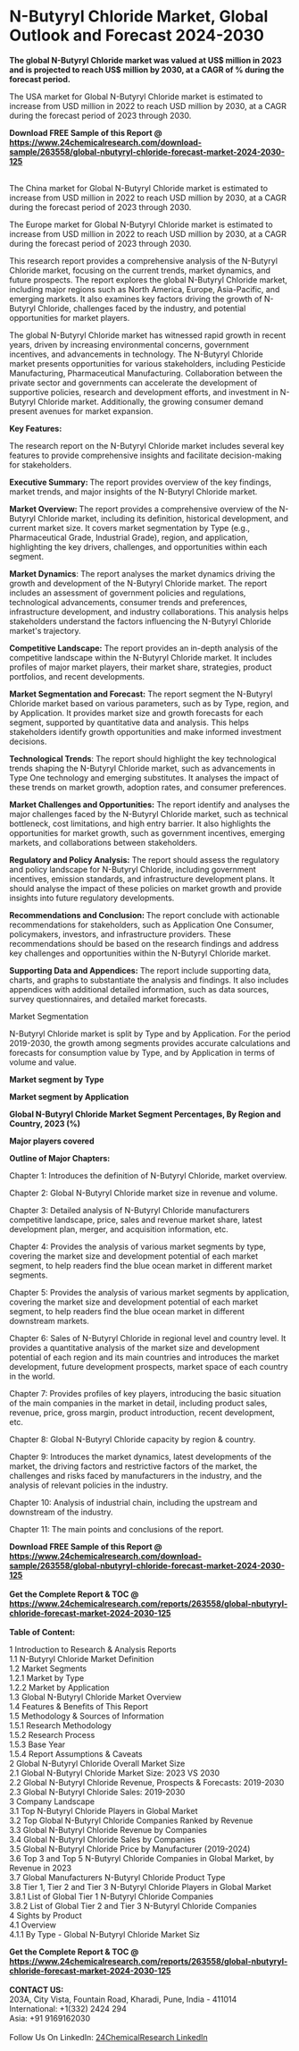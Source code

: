<h1>N-Butyryl Chloride Market, Global Outlook and Forecast 2024-2030</h1><p><strong>The global N-Butyryl Chloride market was valued at US$ million in 2023 and is projected to reach US$ million by 2030, at a CAGR of % during the forecast period.</strong></p><p>
</p><p>The USA market for Global N-Butyryl Chloride market is estimated to increase from USD million in 2022 to reach USD million by 2030, at a CAGR during the forecast period of 2023 through 2030.</p><div><b>Download FREE Sample of this Report @ 
            <a href="https://www.24chemicalresearch.com/download-sample/263558/global-nbutyryl-chloride-forecast-market-2024-2030-125">
            https://www.24chemicalresearch.com/download-sample/263558/global-nbutyryl-chloride-forecast-market-2024-2030-125</a></b></div><br><p>
</p><p>The China market for Global N-Butyryl Chloride market is estimated to increase from USD million in 2022 to reach USD million by 2030, at a CAGR during the forecast period of 2023 through 2030.</p><p>
</p><p>The Europe market for Global N-Butyryl Chloride market is estimated to increase from USD million in 2022 to reach USD million by 2030, at a CAGR during the forecast period of 2023 through 2030.</p><p>
</p><p>This research report provides a comprehensive analysis of the N-Butyryl Chloride market, focusing on the current trends, market dynamics, and future prospects. The report explores the global N-Butyryl Chloride market, including major regions such as North America, Europe, Asia-Pacific, and emerging markets. It also examines key factors driving the growth of N-Butyryl Chloride, challenges faced by the industry, and potential opportunities for market players.</p><p>
The global N-Butyryl Chloride market has witnessed rapid growth in recent years, driven by increasing environmental concerns, government incentives, and advancements in technology. The N-Butyryl Chloride market presents opportunities for various stakeholders, including Pesticide Manufacturing, Pharmaceutical Manufacturing. Collaboration between the private sector and governments can accelerate the development of supportive policies, research and development efforts, and investment in N-Butyryl Chloride market. Additionally, the growing consumer demand present avenues for market expansion.</p><p>
</p><p>
<strong>Key Features:</strong></p><p>
The research report on the N-Butyryl Chloride market includes several key features to provide comprehensive insights and facilitate decision-making for stakeholders.</p><p>
<strong>Executive Summary: </strong>The report provides overview of the key findings, market trends, and major insights of the N-Butyryl Chloride market.</p><p>
<strong>Market Overview: </strong>The report provides a comprehensive overview of the N-Butyryl Chloride market, including its definition, historical development, and current market size. It covers market segmentation by Type (e.g., Pharmaceutical Grade, Industrial Grade), region, and application, highlighting the key drivers, challenges, and opportunities within each segment.</p><p>
<strong>Market Dynamics</strong>: The report analyses the market dynamics driving the growth and development of the N-Butyryl Chloride market. The report includes an assessment of government policies and regulations, technological advancements, consumer trends and preferences, infrastructure development, and industry collaborations. This analysis helps stakeholders understand the factors influencing the N-Butyryl Chloride market's trajectory.</p><p>
<strong>Competitive Landscape:</strong> The report provides an in-depth analysis of the competitive landscape within the N-Butyryl Chloride market. It includes profiles of major market players, their market share, strategies, product portfolios, and recent developments.</p><p>
<strong>Market Segmentation and Forecast:</strong> The report segment the N-Butyryl Chloride market based on various parameters, such as by Type, region, and by Application. It provides market size and growth forecasts for each segment, supported by quantitative data and analysis. This helps stakeholders identify growth opportunities and make informed investment decisions.</p><p>
<strong>Technological Trends</strong>: The report should highlight the key technological trends shaping the N-Butyryl Chloride market, such as advancements in Type One technology and emerging substitutes. It analyses the impact of these trends on market growth, adoption rates, and consumer preferences.</p><p>
<strong>Market Challenges and Opportunities:</strong> The report identify and analyses the major challenges faced by the N-Butyryl Chloride market, such as technical bottleneck, cost limitations, and high entry barrier. It also highlights the opportunities for market growth, such as government incentives, emerging markets, and collaborations between stakeholders.</p><p>
<strong>Regulatory and Policy Analysis:</strong> The report should assess the regulatory and policy landscape for N-Butyryl Chloride, including government incentives, emission standards, and infrastructure development plans. It should analyse the impact of these policies on market growth and provide insights into future regulatory developments.</p><p>
<strong>Recommendations and Conclusion: </strong>The report conclude with actionable recommendations for stakeholders, such as Application One Consumer, policymakers, investors, and infrastructure providers. These recommendations should be based on the research findings and address key challenges and opportunities within the N-Butyryl Chloride market.</p><p>
<strong>Supporting Data and Appendices:</strong> The report include supporting data, charts, and graphs to substantiate the analysis and findings. It also includes appendices with additional detailed information, such as data sources, survey questionnaires, and detailed market forecasts.</p><p>
Market Segmentation</p><p>
N-Butyryl Chloride market is split by Type and by Application. For the period 2019-2030, the growth among segments provides accurate calculations and forecasts for consumption value by Type, and by Application in terms of volume and value.</p><p>
<strong>Market segment by Type</strong></p><p>
</p><p>
</p><p><strong>Market segment by Application</strong></p><p>
</p><p>
</p><p><strong>Global N-Butyryl Chloride Market Segment Percentages, By Region and Country, 2023 (%)</strong></p><p>
</p><p>
</p><p><strong>Major players covered</strong></p><p>
</p><p>
</p><p><strong>Outline of Major Chapters:</strong></p><p>
Chapter 1: Introduces the definition of N-Butyryl Chloride, market overview.</p><p>
Chapter 2: Global N-Butyryl Chloride market size in revenue and volume.</p><p>
Chapter 3: Detailed analysis of N-Butyryl Chloride manufacturers competitive landscape, price, sales and revenue market share, latest development plan, merger, and acquisition information, etc.</p><p>
Chapter 4: Provides the analysis of various market segments by type, covering the market size and development potential of each market segment, to help readers find the blue ocean market in different market segments.</p><p>
Chapter 5: Provides the analysis of various market segments by application, covering the market size and development potential of each market segment, to help readers find the blue ocean market in different downstream markets.</p><p>
Chapter 6: Sales of N-Butyryl Chloride in regional level and country level. It provides a quantitative analysis of the market size and development potential of each region and its main countries and introduces the market development, future development prospects, market space of each country in the world.</p><p>
Chapter 7: Provides profiles of key players, introducing the basic situation of the main companies in the market in detail, including product sales, revenue, price, gross margin, product introduction, recent development, etc.</p><p>
Chapter 8: Global N-Butyryl Chloride capacity by region &amp; country.</p><p>
Chapter 9: Introduces the market dynamics, latest developments of the market, the driving factors and restrictive factors of the market, the challenges and risks faced by manufacturers in the industry, and the analysis of relevant policies in the industry.</p><p>
Chapter 10: Analysis of industrial chain, including the upstream and downstream of the industry.</p><p>
Chapter 11: The main points and conclusions of the report.</p><div><b>Download FREE Sample of this Report @ 
            <a href="https://www.24chemicalresearch.com/download-sample/263558/global-nbutyryl-chloride-forecast-market-2024-2030-125">
            https://www.24chemicalresearch.com/download-sample/263558/global-nbutyryl-chloride-forecast-market-2024-2030-125</a></b></div><br><div><b>Get the Complete Report & TOC @ 
            <a href="https://www.24chemicalresearch.com/reports/263558/global-nbutyryl-chloride-forecast-market-2024-2030-125">
            https://www.24chemicalresearch.com/reports/263558/global-nbutyryl-chloride-forecast-market-2024-2030-125</a></b></div><br>
            <b>Table of Content:</b><p>1 Introduction to Research & Analysis Reports<br />
    1.1 N-Butyryl Chloride Market Definition<br />
    1.2 Market Segments<br />
        1.2.1 Market by Type<br />
        1.2.2 Market by Application<br />
    1.3 Global N-Butyryl Chloride Market Overview<br />
    1.4 Features & Benefits of This Report<br />
    1.5 Methodology & Sources of Information<br />
        1.5.1 Research Methodology<br />
        1.5.2 Research Process<br />
        1.5.3 Base Year<br />
        1.5.4 Report Assumptions & Caveats<br />
2 Global N-Butyryl Chloride Overall Market Size<br />
    2.1 Global N-Butyryl Chloride Market Size: 2023 VS 2030<br />
    2.2 Global N-Butyryl Chloride Revenue, Prospects & Forecasts: 2019-2030<br />
    2.3 Global N-Butyryl Chloride Sales: 2019-2030<br />
3 Company Landscape<br />
    3.1 Top N-Butyryl Chloride Players in Global Market<br />
    3.2 Top Global N-Butyryl Chloride Companies Ranked by Revenue<br />
    3.3 Global N-Butyryl Chloride Revenue by Companies<br />
    3.4 Global N-Butyryl Chloride Sales by Companies<br />
    3.5 Global N-Butyryl Chloride Price by Manufacturer (2019-2024)<br />
    3.6 Top 3 and Top 5 N-Butyryl Chloride Companies in Global Market, by Revenue in 2023<br />
    3.7 Global Manufacturers N-Butyryl Chloride Product Type<br />
    3.8 Tier 1, Tier 2 and Tier 3 N-Butyryl Chloride Players in Global Market<br />
        3.8.1 List of Global Tier 1 N-Butyryl Chloride Companies<br />
        3.8.2 List of Global Tier 2 and Tier 3 N-Butyryl Chloride Companies<br />
4 Sights by Product<br />
    4.1 Overview<br />
        4.1.1 By Type - Global N-Butyryl Chloride Market Siz</p><div><b>Get the Complete Report & TOC @ 
            <a href="https://www.24chemicalresearch.com/reports/263558/global-nbutyryl-chloride-forecast-market-2024-2030-125">
            https://www.24chemicalresearch.com/reports/263558/global-nbutyryl-chloride-forecast-market-2024-2030-125</a></b></div><br><b>CONTACT US:</b><br>
            203A, City Vista, Fountain Road, Kharadi, Pune, India - 411014<br>
            International: +1(332) 2424 294<br>
            Asia: +91 9169162030 <br><br>
            Follow Us On LinkedIn: <a href="https://www.linkedin.com/company/24chemicalresearch/">24ChemicalResearch LinkedIn</a>